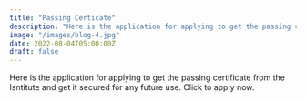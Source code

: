 ```yaml
---
title: "Passing Certicate"
description: "Here is the application for applying to get the passing certificate from the Isntitute and get it secured for any future use. Click to apply now."
image: "/images/blog-4.jpg"
date: 2022-08-04T05:00:00Z
draft: false
---
```


Here is the application for applying to get the passing certificate from the Isntitute and get it secured for any future use. Click to apply now.
